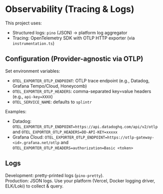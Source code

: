 # Observability (Tracing & Logs)

This project uses:
- Structured logs: `pino` (JSON) → platform log aggregator
- Tracing: OpenTelemetry SDK with OTLP HTTP exporter (via `instrumentation.ts`)

## Configuration (Provider-agnostic via OTLP)

Set environment variables:
- `OTEL_EXPORTER_OTLP_ENDPOINT`: OTLP trace endpoint (e.g., Datadog, Grafana Tempo/Cloud, Honeycomb)
- `OTEL_EXPORTER_OTLP_HEADERS`: comma-separated key=value headers (e.g., `api-key=XXXX`)
- `OTEL_SERVICE_NAME`: defaults to `splintr`

Examples:
- Datadog: `OTEL_EXPORTER_OTLP_ENDPOINT=https://api.datadoghq.com/api/v2/otlp` and `OTEL_EXPORTER_OTLP_HEADERS=DD-API-KEY=xxxxx`
- Grafana Cloud: `OTEL_EXPORTER_OTLP_ENDPOINT=https://otlp-gateway-<id>.grafana.net/otlp` and `OTEL_EXPORTER_OTLP_HEADERS=authorization=Basic <token>`

## Logs

Development: pretty-printed logs (`pino-pretty`).  
Production: JSON logs. Use your platform (Vercel, Docker logging driver, ELK/Loki) to collect & query.

